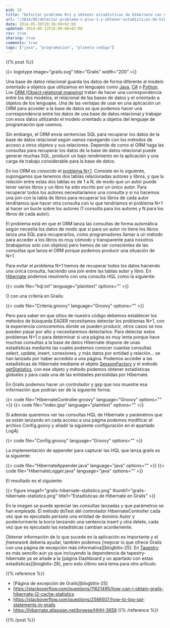 ```yaml
---
pid: 26
title: "Detectar problema N+1 y obtener estadísticas de Hibernate con Grails"
url: "/2014/05/detectar-problema-n-plus-1-y-obtener-estadisticas-de-hibernate-con-grails/"
date: 2014-05-30T20:30:00+02:00
updated: 2014-06-13T16:00:00+02:00
rss: true
sharing: true
comments: true
tags: ["java", "programacion", "planeta-codigo"]
---
```


{{% post %}}


{{< logotype image="grails.svg" title="Grails" width="200" >}}

Una base de datos relacional guarda los datos de forma diferente al modelo orientado a objetos que utilizamos en lenguajes como [Java](https://www.oracle.com/us/technologies/java/overview/index.html), [C#](https://dotnet.microsoft.com/) o [Python](https://www.python.org/). Los [ORM (Object-relational mapping)](https://en.wikipedia.org/wiki/Object-relational_mapping) tratan de hacer una correspondencia entre los dos modelos, el relacional de las bases de datos y el orientado a objetos de los lenguajes. Una de las ventajas de usar en una aplicación un ORM para acceder a la base de datos es que podemos hacer una correspondencia entre los datos de una base de datos relacional y trabajar con esos datos utilizando el modelo orientado a objetos del lenguaje de programación que usemos.

Sin embargo, el ORM envía sentencias SQL para recuperar los datos de la base de datos relacional según vamos navegando con los métodos de acceso a otros objetos y sus relaciones. Depende de como el ORM haga las consultas para recuperar los datos de la base de datos relacional puede generar muchas SQL, producir un bajo rendimiento en la aplicación y una carga de trabajo considerable para la base de datos.

En los ORM es conocido el [problema N+1](https://stackoverflow.com/questions/97197/what-is-the-n1-selects-issue). Consiste en lo siguiente, supongamos que tenemos dos tablas relacionadas autores y libros, y que la relación entre estas dos tablas es de 1 a N, de modo que un autor puede tener varios libros y un libro ha sido escrito por un único autor. Para recuperar todos los autores necesitaríamos una consulta y si no hacemos una join con la tabla de libros para recuperar los libros de cada autor tendríamos que hacer otra consulta  con lo que tendríamos el problema N+1 al hacer un bucle sobre los autores (1 consulta para los autores y N para los libros de cada autor).

El problema está en que el ORM lanza las consultas de forma automática según necesita los datos de modo que si para un autor no tiene los libros lanza una SQL para recuperarlos, como programadores llamar a un método para acceder a los libros es muy cómodo y transparente para nosotros (trabajamos solo con objetos) pero hemos de ser conscientes de las consultas que lanza el ORM porque podemos producir una situación de N+1.

Para evitar el problema N+1 hemos de recuperar todos los datos haciendo una única consulta, haciendo una join entre las tablas autor y libro. En [Hibernate](http://hibernate.org/) podemos resolverlo con una consulta HQL como la siguiente:

{{< code file="hql.txt" language="plaintext" options="" >}}

O con una criteria en Grails:

{{< code file="Criteria.groovy" language="Groovy" options="" >}}

Pero para saber en que sitios de nuestro código debemos establecer los métodos de búsqueda EAGER necesitamos detectar los problemas N+1, con la experiencia conoceremos donde se pueden producir, otros casos se nos pueden pasar por alto y necesitaremos detectarlos. Para detectar estos problemas N+1 o para determinar si una página es muy lenta porque hace muchas consultas a la base de datos Hibernate dispone de unas estadísticas mediante las cuales podemos conocer cuantas consultas select, update, insert, conexiones, y más datos por entidad y relación... se han lanzado por haber accedido a una página. Podemos acceder a las estadísticas de Hibernate mediante el objeto [SessionFactory](https://docs.jboss.org/hibernate/orm/4.3/javadocs/org/hibernate/SessionFactory.html) y el método [getStatistics](https://docs.jboss.org/hibernate/orm/4.3/javadocs/org/hibernate/SessionFactory.html#getStatistics%28%29), con ese objeto y método podemos obtener estadísticas globales y para cada una de las entidades persistidas por Hibernate.

En Grails podemos hacer un controlador y gsp que nos muestre esa información que podrían ser de la siguiente forma:

{{< code file="HibernateController.groovy" language="Groovy" options="" >}}
{{< code file="index.gsp" language="plaintext" options="" >}}

Si además queremos ver las consultas HQL de Hibernate y parámetros que se están lanzando en cada acceso a una página podemos modificar el archivo Config.goovy y añadir la siguiente configuración en el apartado Log4j:

{{< code file="Config.groovy" language="Groovy" options="" >}}

La implementación de appender para capturar las HQL que lanza grails es la siguiente:

{{< code file="HibernateAppender.java" language="java" options="" >}}
{{< code file="HibernateLogger.java" language="java" options="" >}}

El resultado es el siguiente:

<div class="media">
	{{< figure
    	image1="grails-hibernate-statistics.png" thumb1="grails-hibernate-statistics.png" title1="Estadísticas de Hibernate en Grails" >}}
</div>

En la imagen se puede apreciar las consultas lanzadas y que parámetros se han empleado. El método doTest del controlador HibernateController cada vez que es ejecutado persiste una entidad de dominio Autor y posteriormente la borra lanzando una sentencia insert y otra delete, cada vez que es ejecutado las estadísticas cambian acordemente.

Obtener información de lo que sucede en la aplicación es importante y el _framework_ debería ayudar, también podemos [mejorar lo que ofrece Grails con una página de excepción más informativa][blogbitix-25]. En [Tapestry](http://tapestry.apache.org/) es más sencillo aún ya que incluyendo la dependencia de tapestry-hibernate ya se añade a la [página Dashboard y un apartado con estas estadísticas][blogbitix-28], pero esto último será tema para otro artículo.

{{% reference %}}

* [Página de excepción de Grails][blogbitix-25]
* https://stackoverflow.com/questions/11621495/how-can-i-obtain-grails-hibernate-l2-cache-statistics<br>
* https://stackoverflow.com/questions/2568507/how-to-log-sql-statements-in-grails<br>
* https://hibernate.atlassian.net/browse/HHH-3659
{{% /reference %}}

{{% /post %}}
